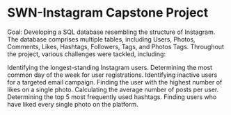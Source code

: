 # SWN-Instagram Capstone Project
Goal: Developing a SQL database resembling the structure of Instagram. The database comprises multiple tables, including Users, Photos, Comments, Likes, Hashtags, Followers, Tags, and Photos Tags. Throughout the project, various challenges were tackled, including:

Identifying the longest-standing Instagram users.
Determining the most common day of the week for user registrations.
Identifying inactive users for a targeted email campaign.
Finding the user with the highest number of likes on a single photo.
Calculating the average number of posts per user.
Determining the top 5 most frequently used hashtags.
Finding users who have liked every single photo on the platform.
